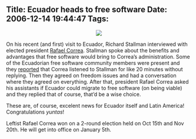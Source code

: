 Title: Ecuador heads to free software
Date: 2006-12-14 19:44:47
Tags: 
---
<p align="center"><img src="http://www.damog.net/files/pics/correa-stallman.jpg"/></p>
<p>
On his recent (and first) visit to Ecuador, Richard Stallman interviewed with elected president <a target="_blank" href="http://en.wikipedia.org/wiki/Rafael_Correa">Rafael Correa</a>. Stallman spoke about the benefits and advantages that free software would bring to Correa&#8217;s administration. Some of the Ecuadorian free software community members were present and they <a target="_blank" href="http://www.ecualug.org/?q=2006/12/13/correa_stallman_software_libre_en_el_estado">reported</a> that Correa listened to Stallman for like 20 minutes without replying. Then they agreed on freedom issues and had a conversation where they agreed on everything. After that, president Rafael Correa asked his assistants if Ecuador could migrate to free software (on being viable) and they replied that of course, that&#8217;d be a wise choice.

These are, of course, excelent news for Ecuador itself and Latin America! Congratulations <em>yuntas</em>!

Leftist Rafael Correa won on a 2-round election held on Oct 15th and Nov 20th. He will get into office on January 5th. </p>
